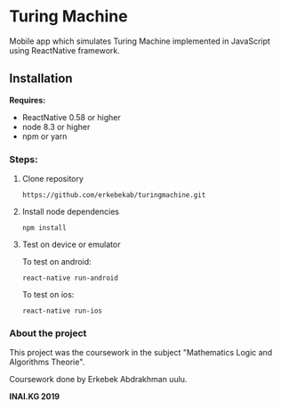# Turing Machine
Mobile app which simulates Turing Machine implemented in JavaScript using ReactNative framework.

## Installation

**Requires:**
* ReactNative 0.58 or higher
* node 8.3 or higher 
* npm or yarn

### Steps:

1. Clone repository

   `https://github.com/erkebekab/turingmachine.git`


2. Install node dependencies

   `npm install`


3. Test on device or emulator

    To test on android:
    
      `react-native run-android`

   To test on ios:
   
      `react-native run-ios`


### About the project

This project was the coursework in the subject "Mathematics Logic and Algorithms Theorie".

Coursework done by Erkebek Abdrakhman uulu.

**INAI.KG 2019**
